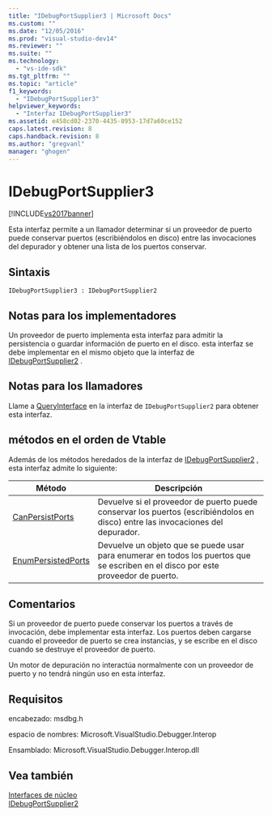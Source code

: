 ```yaml
---
title: "IDebugPortSupplier3 | Microsoft Docs"
ms.custom: ""
ms.date: "12/05/2016"
ms.prod: "visual-studio-dev14"
ms.reviewer: ""
ms.suite: ""
ms.technology: 
  - "vs-ide-sdk"
ms.tgt_pltfrm: ""
ms.topic: "article"
f1_keywords: 
  - "IDebugPortSupplier3"
helpviewer_keywords: 
  - "Interfaz IDebugPortSupplier3"
ms.assetid: e458cd02-2370-4435-8953-17d7a60ce152
caps.latest.revision: 8
caps.handback.revision: 8
ms.author: "gregvanl"
manager: "ghogen"
---
```

# IDebugPortSupplier3
[!INCLUDE[vs2017banner](../../../code-quality/includes/vs2017banner.md)]

Esta interfaz permite a un llamador determinar si un proveedor de puerto puede conservar puertos \(escribiéndolos en disco\) entre las invocaciones del depurador y obtener una lista de los puertos conservar.  
  
## Sintaxis  
  
```  
IDebugPortSupplier3 : IDebugPortSupplier2  
```  
  
## Notas para los implementadores  
 Un proveedor de puerto implementa esta interfaz para admitir la persistencia o guardar información de puerto en el disco.  esta interfaz se debe implementar en el mismo objeto que la interfaz de [IDebugPortSupplier2](../../../extensibility/debugger/reference/idebugportsupplier2.md) .  
  
## Notas para los llamadores  
 Llame a [QueryInterface](/visual-cpp/atl/queryinterface) en la interfaz de `IDebugPortSupplier2` para obtener esta interfaz.  
  
## métodos en el orden de Vtable  
 Además de los métodos heredados de la interfaz de [IDebugPortSupplier2](../../../extensibility/debugger/reference/idebugportsupplier2.md) , esta interfaz admite lo siguiente:  
  
|Método|Descripción|  
|------------|-----------------|  
|[CanPersistPorts](../../../extensibility/debugger/reference/idebugportsupplier3-canpersistports.md)|Devuelve si el proveedor de puerto puede conservar los puertos \(escribiéndolos en disco\) entre las invocaciones del depurador.|  
|[EnumPersistedPorts](../../../extensibility/debugger/reference/idebugportsupplier3-enumpersistedports.md)|Devuelve un objeto que se puede usar para enumerar en todos los puertos que se escriben en el disco por este proveedor de puerto.|  
  
## Comentarios  
 Si un proveedor de puerto puede conservar los puertos a través de invocación, debe implementar esta interfaz.  Los puertos deben cargarse cuando el proveedor de puerto se crea instancias, y se escribe en el disco cuando se destruye el proveedor de puerto.  
  
 Un motor de depuración no interactúa normalmente con un proveedor de puerto y no tendrá ningún uso en esta interfaz.  
  
## Requisitos  
 encabezado: msdbg.h  
  
 espacio de nombres: Microsoft.VisualStudio.Debugger.Interop  
  
 Ensamblado: Microsoft.VisualStudio.Debugger.Interop.dll  
  
## Vea también  
 [Interfaces de núcleo](../../../extensibility/debugger/reference/core-interfaces.md)   
 [IDebugPortSupplier2](../../../extensibility/debugger/reference/idebugportsupplier2.md)